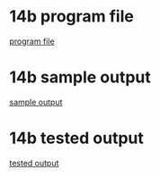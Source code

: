 # 14b program file
[program file](program.jpg)

 # 14b sample output
 [sample output](sampleoutput.jpg)

# 14b tested output
[tested output](testedoutput.jpg)
